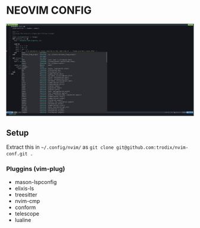 # NEOVIM CONFIG

![Screenshot Neovim](./screenshot-nvim.png)

## Setup

Extract this in `~/.config/nvim/` as `git clone git@github.com:trodix/nvim-conf.git .`

### Pluggins (vim-plug)

- mason-lspconfig
- elixis-ls
- treesitter
- nvim-cmp
- conform
- telescope
- lualine

